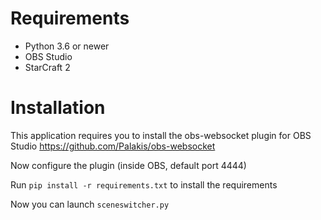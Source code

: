 # Requirements

- Python 3.6 or newer
- OBS Studio
- StarCraft 2

# Installation

This application requires you to install the obs-websocket plugin for OBS Studio
https://github.com/Palakis/obs-websocket

Now configure the plugin (inside OBS, default port 4444) 

Run `pip install -r requirements.txt` to install the requirements

Now you can launch `sceneswitcher.py`